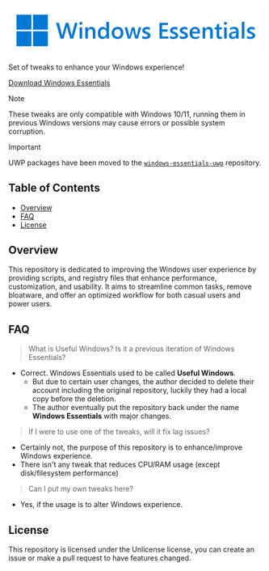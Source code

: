 <picture>
  <img width="500px" alt="Windows Essentials" src="docs/logo.png">
</picture>

Set of tweaks to enhance your Windows experience!

[Download Windows Essentials](https://github.com/feivegian/windows-essentials/archive/refs/heads/main.zip)

> [!NOTE]
> These tweaks are only compatible with Windows 10/11, running them
> in previous Windows versions may cause errors or possible system corruption.

> [!IMPORTANT]
> UWP packages have been moved to the [`windows-essentials-uwp`](https://github.com/feivegian/windows-essentials-uwp) repository.

## Table of Contents
- [Overview](#overview)
- [FAQ](#faq)
- [License](#license)

## Overview
This repository is dedicated to improving the Windows user experience by providing scripts, and registry files that enhance performance, customization, and usability. It aims to streamline common tasks, remove bloatware, and offer an optimized workflow for both casual users and power users.

## FAQ
> What is Useful Windows? Is it a previous iteration of Windows Essentials?
- Correct. Windows Essentials used to be called **Useful Windows**.
    - But due to certain user changes, the author decided to delete their account including the original repository, luckily they had a local copy before the deletion.
    - The author eventually put the repository back under the name **Windows Essentials** with major changes.
> If I were to use one of the tweaks, will it fix lag issues?
- Certainly not, the purpose of this repository is to enhance/improve Windows experience.
- There isn't any tweak that reduces CPU/RAM usage (except disk/filesystem performance)
> Can I put my own tweaks here?
- Yes, if the usage is to alter Windows experience.

## License
This repository is licensed under the Unlicense license, you can create an issue or make a pull request to have features changed. 
